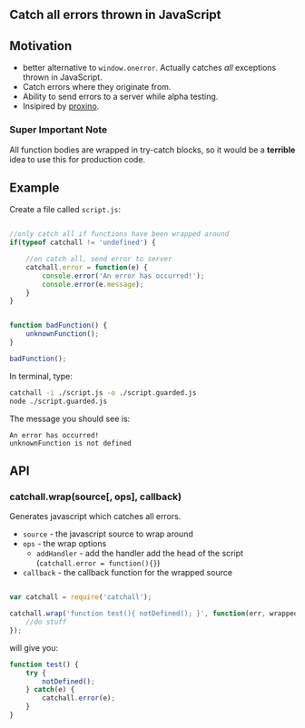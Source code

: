 ## Catch all errors thrown in JavaScript


## Motivation

- better alternative to `window.onerror`. Actually catches *all* exceptions thrown in JavaScript.
- Catch errors where they originate from.
- Ability to send errors to a server while alpha testing.
- Insipired by [proxino](https://www.proxino.com/).

### Super Important Note

All function bodies are wrapped in try-catch blocks, so it would be a **terrible** idea to use this for production code.

## Example

Create a file called `script.js`:

```javascript

//only catch all if functions have been wrapped around
if(typeof catchall != 'undefined') {

	//on catch all, send error to server
	catchall.error = function(e) {
		console.error('An error has occurred!');
		console.error(e.message);
	}	
}


function badFunction() {
	unknownFunction();
}

badFunction();

```

In terminal, type:

```bash
catchall -i ./script.js -o ./script.guarded.js
node ./script.guarded.js
```

The message you should see is:

```
An error has occurred!
unknownFunction is not defined
```

## API


### catchall.wrap(source[, ops], callback)

Generates javascript which catches all errors.

- `source` - the javascript source to wrap around
- `ops` - the wrap options
	- `addHandler` - add the handler add the head of the script (`catchall.error = function(){}`)
- `callback` - the callback function for the wrapped source

```javascript

var catchall = require('catchall');

catchall.wrap('function test(){ notDefined(); }', function(err, wrappedSource) {
	//do stuff
});
```

will give you:

```javascript
function test() {
	try {
		notDefined();
	} catch(e) {
		catchall.error(e);
	}
}
```






